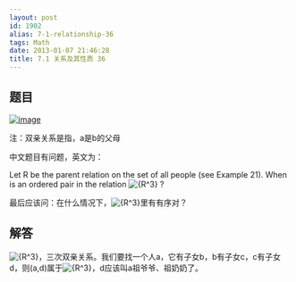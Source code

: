 ```yaml
---
layout: post
id: 1902
alias: 7-1-relationship-36
tags: Math
date: 2013-01-07 21:46:28
title: 7.1 关系及其性质 36
---
```


## 题目

[![image](http://freewind.me/wp-content/uploads/2013/01/image141.png "image")](http://freewind.me/wp-content/uploads/2013/01/image141.png)

注：双亲关系是指，a是b的父母

中文题目有问题，英文为：

Let R be the parent relation on the set of all people (see Example 21). When is an ordered pair in the relation ![{R^3}](http://chart.apis.google.com/chart?cht=tx&chs=1x0&chf=bg,s,FFFFFF00&chco=000000&chl=%7BR%5E3%7D) ?

最后应该问：在什么情况下，![{R^3}](http://chart.apis.google.com/chart?cht=tx&chs=1x0&chf=bg,s,FFFFFF00&chco=000000&chl=%7BR%5E3%7D)里有有序对？

## 解答

![{R^3}](http://chart.apis.google.com/chart?cht=tx&chs=1x0&chf=bg,s,FFFFFF00&chco=000000&chl=%7BR%5E3%7D)，三次双亲关系。我们要找一个人a，它有子女b，b有子女c，c有子女d，则(a,d)属于![{R^3}](http://chart.apis.google.com/chart?cht=tx&chs=1x0&chf=bg,s,FFFFFF00&chco=000000&chl=%7BR%5E3%7D)，d应该叫a祖爷爷、祖奶奶了。
